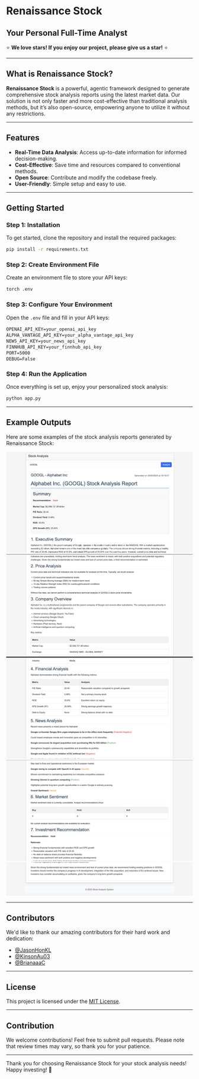 # Renaissance Stock

## Your Personal Full-Time Analyst

⭐ **We love stars! If you enjoy our project, please give us a star!** ⭐

---

## What is Renaissance Stock?

**Renaissance Stock** is a powerful, agentic framework designed to generate comprehensive stock analysis reports using the latest market data. Our solution is not only faster and more cost-effective than traditional analysis methods, but it’s also open-source, empowering anyone to utilize it without any restrictions.

---

## Features

- **Real-Time Data Analysis**: Access up-to-date information for informed decision-making.
- **Cost-Effective**: Save time and resources compared to conventional methods.
- **Open Source**: Contribute and modify the codebase freely.
- **User-Friendly**: Simple setup and easy to use.

---

## Getting Started

### Step 1: Installation

To get started, clone the repository and install the required packages:

```bash
pip install -r requirements.txt
```

### Step 2: Create Environment File

Create an environment file to store your API keys:

```bash
torch .env
```

### Step 3: Configure Your Environment

Open the `.env` file and fill in your API keys:

```
OPENAI_API_KEY=your_openai_api_key
ALPHA_VANTAGE_API_KEY=your_alpha_vantage_api_key
NEWS_API_KEY=your_news_api_key
FINNHUB_API_KEY=your_finnhub_api_key
PORT=5000
DEBUG=False
```

### Step 4: Run the Application

Once everything is set up, enjoy your personalized stock analysis:

```bash
python app.py
```

---

## Example Outputs

Here are some examples of the stock analysis reports generated by Renaissance Stock:

![Google Analysis 1](examples/google_1.png)
![Google Analysis 2](examples/google_2.png)
![Google Analysis 3](examples/google_3.png)
![Google Analysis 4](examples/google_4.png)
![Google Analysis 5](examples/google_5.png)

---

## Contributors

We'd like to thank our amazing contributors for their hard work and dedication:

- [@JasonHonKL](https://github.com/JasonHonKL)
- [@KinsonAu03](https://github.com/KinsonAu03)
- [@BrianaaaC](https://github.com/BrianaaaC)

---

## License

This project is licensed under the [MIT License](LICENSE).

---

## Contribution

We welcome contributions! Feel free to submit pull requests. Please note that review times may vary, so thank you for your patience.

---

Thank you for choosing Renaissance Stock for your stock analysis needs! Happy investing! 🚀
